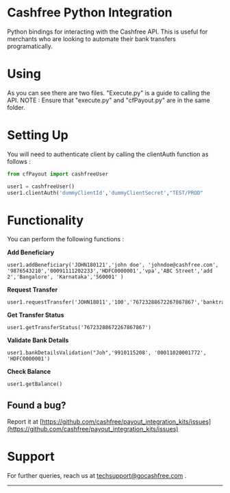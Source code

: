 #  Cashfree Python Integration 

Python bindings for interacting with the Cashfree API. This is useful for merchants who are looking to automate their bank transfers programatically. 

# Using 

As you can see there are two files. "Execute.py" is a guide to calling the API.
NOTE : Ensure that "execute.py" and "cfPayout.py" are in the same folder.

# Setting Up

You will need to authenticate client by calling the clientAuth function as follows : 

```python
from cfPayout import cashfreeUser

user1 = cashfreeUser()
user1.clientAuth('dummyClientId','dummyClientSecret',"TEST/PROD"

```

# Functionality

You can perform the following functions : 

**Add Beneficiary**
```
user1.addBeneficiary('JOHN180121','john doe', 'johndoe@cashfree.com', '9876543210','00091111202233','HDFC0000001','vpa','ABC Street','add 2','Bangalore', 'Karnataka','560001' )
```

**Request Transfer**
```
user1.requestTransfer('JOHN18011','100','76723288672267867867','banktransfer','optional')
```
**Get Transfer Status**

```
user1.getTransferStatus('76723288672267867867')
```
**Validate Bank Details**

```
user1.bankDetailsValidation("Joh",'9910115208', '00011020001772', 'HDFC0000001')
```

**Check Balance**

```
user1.getBalance()

```

## Found a bug?

Report it at [https://github.com/cashfree/payout_integration_kits/issues](https://github.com/cashfree/payout_integration_kits/issues)

# Support

For further queries, reach us at techsupport@gocashfree.com .

********************************************************************************** 





